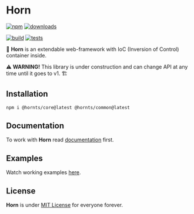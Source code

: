 # Horn

[![npm](https://img.shields.io/npm/v/@hornts/core)](https://www.npmjs.com/package/@hornts/core)
[![downloads](https://img.shields.io/npm/dm/@hornts/core)](https://www.npmjs.com/package/@hornts/core)

[![build](https://github.com/hornts/horn/actions/workflows/build.yml/badge.svg?branch=master)](https://github.com/hornts/horn/actions/workflows/build.yml)
[![tests](https://github.com/hornts/horn/actions/workflows/tests.yml/badge.svg?branch=master)](https://github.com/hornts/horn/actions/workflows/tests.yml)

🦄 **Horn** is an extendable web-framework with IoC (Inversion of Control) container inside.

⚠️ **WARNING!** This library is under construction and can change API at any time until it goes to v1. 🏗

## Installation

```bash
npm i @hornts/core@latest @hornts/common@latest
```

## Documentation

To work with **Horn** read [documentation](https://hornts.github.io/horn) first.

## Examples

Watch working examples [here](https://github.com/hornts/horn-examples).

## License
**Horn** is under [MIT License](https://github.com/hornts/horn/blob/master/LICENSE) for everyone forever.
